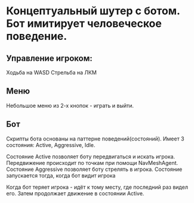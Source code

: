 # Концептуальный шутер с ботом. Бот имитирует человеческое поведение.

## Управление игроком:
Ходьба на WASD
Стрельба на ЛКМ

## Меню
Небольшое меню из 2-х кнопок - играть и выйти.

## Бот
Скрипты бота основаны на паттерне поведений(состояний). 
Имеет 3 состояния: Active, Aggressive, Idle.

Состояние Active позволяет боту передвигаться и искать игрока. Передвижение происходит по точкам при помощи NavMeshAgent.
Состояние Aggressive позволяет боту стрелять в игрока. Состояние запускается тогда, когда бот видит игрока

Когда бот теряет игрока - идёт к тому месту, где последний раз видел его. Затем продолжает движение в состоянии Active.
